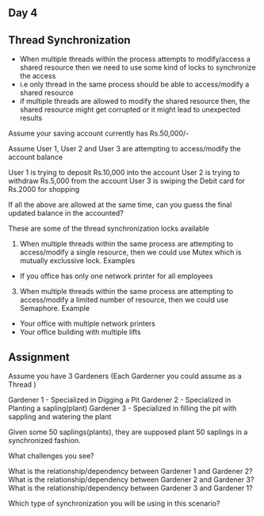## Day 4

## Thread Synchronization

- When multiple threads within the process attempts to modify/access a shared resource then we need to use some kind of locks to synchronize the access
- i.e only thread in the same process should be able to access/modify a shared resource
- if multiple threads are allowed to modify the shared resource then, the shared resource might get corrupted or it might lead to unexpected results

Assume your saving account currently has Rs.50,000/-

Assume User 1, User 2 and User 3 are attempting to access/modify the account balance

User 1 is trying to deposit Rs.10,000 into the account
User 2 is trying to withdraw Rs.5,000 from the account
User 3 is swiping the Debit card for Rs.2000 for shopping 

If all the above are allowed at the same time, can you guess the final updated balance in the accounted?


These are some of the thread synchronization locks available

1. When multiple threads within the same process are attempting to access/modify a single resource, then we could use Mutex which is mutually exclussive lock.
Examples
- If you office has only one network printer for all employees

3. When multiple threads within the same process are attempting to access/modify a limited number of resource, then we could use Semaphore.
Example
- Your office with multiple network printers
- Your office building with multiple lifts

## Assignment 

Assume you have 3 Gardeners (Each Garderner you could assume as a Thread )

Gardener 1 - Specialized in Digging a Pit
Gardener 2 - Specialized in Planting a sapling(plant)
Gardener 3 - Specialized in filling the pit with sappling and watering the plant

Given some 50 saplings(plants), they are supposed plant 50 saplings in a synchronized fashion.

What challenges you see?

What is the relationship/dependency between Gardener 1 and Gardener 2?
What is the relationship/dependency between Gardener 2 and Gardener 3?
What is the relationship/dependency between Gardener 3 and Gardener 1?

Which type of synchronization you will be using in this scenario?



